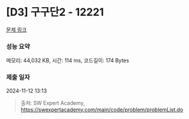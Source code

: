 # [D3] 구구단2 - 12221 

[문제 링크](https://swexpertacademy.com/main/code/problem/problemDetail.do?contestProbId=AXpz3dravpQDFATi) 

### 성능 요약

메모리: 44,032 KB, 시간: 114 ms, 코드길이: 174 Bytes

### 제출 일자

2024-11-12 13:13



> 출처: SW Expert Academy, https://swexpertacademy.com/main/code/problem/problemList.do